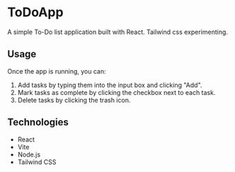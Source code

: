 # ToDoApp

A simple To-Do list application built with React. Tailwind css experimenting.

## Usage
Once the app is running, you can:

1. Add tasks by typing them into the input box and clicking "Add".
2. Mark tasks as complete by clicking the checkbox next to each task.
3. Delete tasks by clicking the trash icon.

## Technologies

- React
- Vite
- Node.js
- Tailwind CSS
